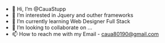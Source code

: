 - 👋 Hi, I’m @CauaStupp
- 👀 I’m interested in Jquery and outher frameworks 
- 🌱 I’m currently learning Web Designer Full Stack
- 💞️ I’m looking to collaborate on ...
- 📫 How to reach me with my Email - caua80190@gmail.com

<!---
CauaStupp/CauaStupp is a ✨ special ✨ repository because its `README.md` (this file) appears on your GitHub profile.
You can click the Preview link to take a look at your changes.
--->
